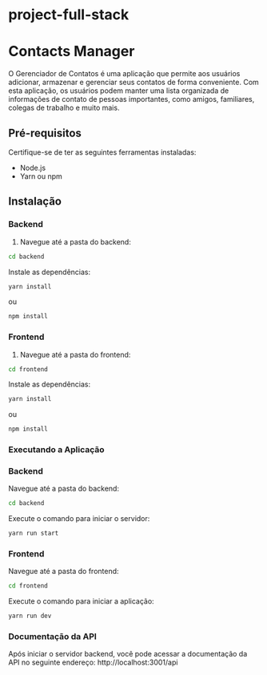 # project-full-stack

# Contacts Manager

O Gerenciador de Contatos é uma aplicação que permite aos usuários adicionar, armazenar e gerenciar seus contatos de forma conveniente. Com esta aplicação, os usuários podem manter uma lista organizada de informações de contato de pessoas importantes, como amigos, familiares, colegas de trabalho e muito mais.

## Pré-requisitos

Certifique-se de ter as seguintes ferramentas instaladas:

- Node.js
- Yarn ou npm

## Instalação

### Backend

1. Navegue até a pasta do backend:

```bash
cd backend
```
Instale as dependências:

```bash
yarn install
```
ou

```bash
npm install
```

### Frontend

1. Navegue até a pasta do frontend:

```bash
cd frontend
```

Instale as dependências:

```bash
yarn install
```
ou

```bash
npm install
```

### Executando a Aplicação


### Backend

Navegue até a pasta do backend:

```bash
cd backend
```
Execute o comando para iniciar o servidor:

```bash
yarn run start
```


### Frontend

Navegue até a pasta do frontend:

```bash
cd frontend
```

Execute o comando para iniciar a aplicação:

```bash
yarn run dev
```

### Documentação da API

Após iniciar o servidor backend, você pode acessar a documentação da API no seguinte endereço: http://localhost:3001/api